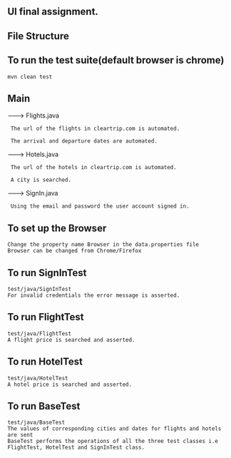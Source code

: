 ## UI final assignment.

## File Structure

## To run the test suite(default browser is chrome)
`mvn clean test`

## Main 
---> Flights.java

     The url of the flights in cleartrip.com is automated.

     The arrival and departure dates are automated.

---> Hotels.java

     The url of the hotels in cleartrip.com is automated.

     A city is searched.

---> SignIn.java

     Using the email and password the user account signed in.

## To set up the Browser 

    Change the property name Browser in the data.properties file
    Browser can be changed from Chrome/Firefox


## To run SignInTest
   
    test/java/SignInTest
    For invalid credentials the error message is asserted.

## To run FlightTest

    test/java/FlightTest
    A flight price is searched and asserted. 

## To run HotelTest

    test/java/HotelTest
    A hotel price is searched and asserted. 

## To run BaseTest

    test/java/BaseTest
    The values of corresponding cities and dates for flights and hotels are sent
    BaseTest performs the operations of all the three test classes i.e FlightTest, HotelTest and SignInTest class.




